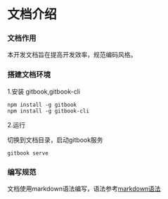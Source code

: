 # 文档介绍

### 文档作用

本开发文档旨在提高开发效率，规范编码风格。

### 搭建文档环境

1.安装 gitbook,gitbook-cli

```
npm install -g gitbook
npm install -g gitbook-cli
```

2.运行

切换到文档目录，启动gitbook服务

```
gitbook serve
```

### 编写规范

文档使用markdown语法编写，语法参考[markdown语法](http://wowubuntu.com/markdown/)